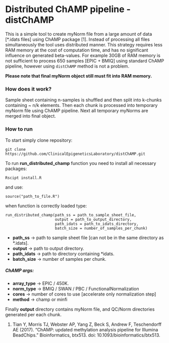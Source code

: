 # Distributed ChAMP pipeline - distChAMP

This is a simple tool to create myNorm file from a large amount of data [*.idats files] using ChAMP package [1]. Instead of processing all files simultaneously the tool uses distributed manner. This strategy requires less RAM memory at the cost of computation time, and has no significant influence on generated beta-values. 
For example 30GB of RAM memory is not sufficient to process 650 samples [EPIC + BMIQ] using standard ChAMP pipeline, however using `distChAMP` method is not a problem.

**Please note that final myNorm object still must fit into RAM memory.**

### How does it work?

Sample sheet containing n-samples is shuffled and then split into k-chunks containing ~ n/k elements. Then each chunk is processed into temporary myNorm file using ChAMP pipeline. Next all temporary myNorms are merged into final object.


### How to run

To start simply clone repository:

    git clone https://github.com/ClinicalEpigeneticsLaboratory/distChAMP.git

To run **run_distributed_champ** function you need to install all necessary packages:

    Rscipt install.R
 
and use:

    source("path_to_file.R")

when function is correctly loaded type:
    
    run_distributed_champ(path_ss = path_to_sample_sheet_file, 
                          output = path_to_output_directory,
                          path_idats = path_to_idats_directory,
                          batch_size = number_of_samples_per_chunk)



* **path_ss** -> path to sample sheet file [can not be in the same directory as *.idats].
* **output** -> path to output directory.
* **path_idats** -> path to directory containing *idats.
* **batch_size** -> number of samples per chunk.

##### ChAMP args:

* **array_type** -> EPIC / 450K.
* **norm_type** -> BMIQ / SWAN / PBC / FunctionalNormalization
* **cores** -> number of cores to use [accelerate only normalization step]
* **method** -> champ or minfi

Finally **output** directory contains myNorm file, and QC/Norm directories generated per each chunk. 


1. Tian Y, Morris TJ, Webster AP, Yang Z, Beck S, Andrew F, Teschendorff AE (2017). “ChAMP: updated methylation analysis pipeline for Illumina BeadChips.” Bioinformatics, btx513. doi: 10.1093/bioinformatics/btx513.


